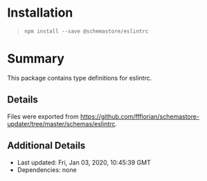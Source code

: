 # Installation
> `npm install --save @schemastore/eslintrc`

# Summary
This package contains type definitions for eslintrc.

## Details
Files were exported from https://github.com/ffflorian/schemastore-updater/tree/master/schemas/eslintrc.

## Additional Details
* Last updated: Fri, Jan 03, 2020, 10:45:39 GMT
* Dependencies: none
